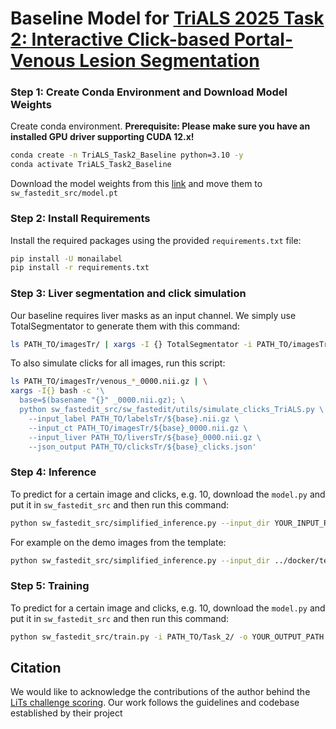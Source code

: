 
# Baseline Model for [**TriALS 2025 Task 2: Interactive Click-based Portal-Venous Lesion Segmentation**](https://www.synapse.org/Synapse:syn65878273/wiki/631558#:~:text=Task%202%3A%20Interactive%20Click%2Dbased%20Portal%2DVenous%20Lesion%20Segmentation) 



### Step 1: Create Conda Environment and Download Model Weights
Create conda environment. **Prerequisite: Please make sure you have an installed GPU driver supporting CUDA 12.x!**
```bash
conda create -n TriALS_Task2_Baseline python=3.10 -y
conda activate TriALS_Task2_Baseline
```

Download the model weights from this [link](https://drive.google.com/file/d/1CP3vhsKag9u26k4AiuEaxiVhCMM3R50z/view?usp=sharing) and move them to `sw_fastedit_src/model.pt`

### Step 2: Install Requirements

Install the required packages using the provided `requirements.txt` file:

```bash
pip install -U monailabel
pip install -r requirements.txt
```

### Step 3: Liver segmentation and click simulation
Our baseline requires liver masks as an input channel. We simply use TotalSegmentator to generate them with this command:

```bash
ls PATH_TO/imagesTr/ | xargs -I {} TotalSegmentator -i PATH_TO/imagesTr/{} -o PATH_TO/liversTr/{} --roi_subset liver
```

To also simulate clicks for all images, run this script:
```bash
ls PATH_TO/imagesTr/venous_*_0000.nii.gz | \
xargs -I{} bash -c '\
  base=$(basename "{}" _0000.nii.gz); \
  python sw_fastedit_src/sw_fastedit/utils/simulate_clicks_TriALS.py \
    --input_label PATH_TO/labelsTr/${base}.nii.gz \
    --input_ct PATH_TO/imagesTr/${base}_0000.nii.gz \
    --input_liver PATH_TO/liversTr/${base}_0000.nii.gz \
    --json_output PATH_TO/clicksTr/${base}_clicks.json'
```

### Step 4: Inference
To predict for a certain image and clicks, e.g. 10, download the `model.py` and put it in `sw_fastedit_src` and then run this command:

```bash
python sw_fastedit_src/simplified_inference.py --input_dir YOUR_INPUT_PATH/venous_X_0000.nii.gz --json_dir YOUR_JSON_PATH/venous_X_clicks.json --output_dir YOUR_OUTPUT_PATH --n_clicks 10
```

For example on the demo images from the template:
```bash
python sw_fastedit_src/simplified_inference.py --input_dir ../docker/template_interactive/sample-test-data/images/venous_0_0000.nii.gz --json_dir ../docker/template_interactive/sample-test-data/clicks/venous_0_clicks.json --output_dir ./trials_test/ --n_clicks 10
```

### Step 5: Training
To predict for a certain image and clicks, e.g. 10, download the `model.py` and put it in `sw_fastedit_src` and then run this command:

```bash
python sw_fastedit_src/train.py -i PATH_TO/Task_2/ -o YOUR_OUTPUT_PATH --json_dir PATH_TO/Task_2/clicksTr/ -c ./cache -x 1.0 -a -e 50 --val_freq 200 --dont_check_output_dir --train
```


## Citation

We would like to acknowledge the contributions of the author behind the [LiTs challenge scoring](https://github.com/PatrickChrist/lits-challenge-scoring). Our work follows the guidelines and codebase established by their project
